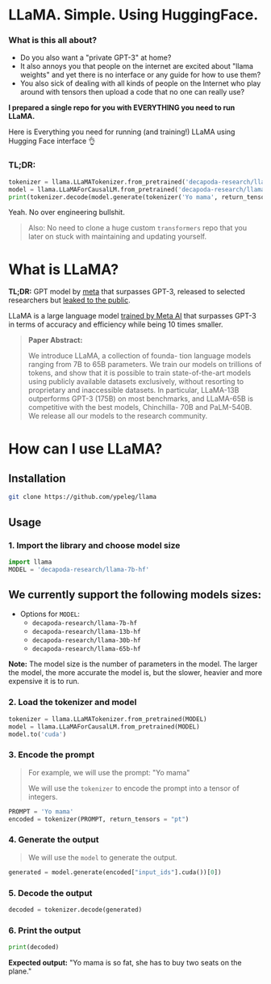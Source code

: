 # LLaMA. Simple. Using HuggingFace.

### What is this all about?

- Do you also want a "private GPT-3" at home?
- It also annoys you that people on the internet are excited about "llama weights" and yet there is no interface or any guide for how to use them?
- You also sick of dealing with all kinds of people on the Internet who play around with tensors then upload a code that no one can really use?

**I prepared a single repo for you with EVERYTHING you need to run LLaMA.**

Here is Everything you need for running (and training!) LLaMA using Hugging Face interface 👌

### TL;DR:

```python
tokenizer = llama.LLaMATokenizer.from_pretrained('decapoda-research/llama-7b-hf')
model = llama.LLaMAForCausalLM.from_pretrained('decapoda-research/llama-7b-hf')
print(tokenizer.decode(model.generate(tokenizer('Yo mama', return_tensors = "pt")["input_ids"])[0]))
```

Yeah. No over engineering bullshit.

> Also: No need to clone a huge custom `transformers` repo that you later on stuck with maintaining and updating yourself. 


# What is LLaMA?

**TL;DR:** GPT model by [meta](https://ai.facebook.com/research/publications/llama-open-and-efficient-foundation-language-models/) that surpasses GPT-3, released to selected researchers but [leaked to the public](https://analyticsindiamag.com/metas-llama-leaked-to-the-public-thanks-to-4chan/).

LLaMA is a large language model [trained by Meta AI](https://ai.facebook.com/research/publications/llama-open-and-efficient-foundation-language-models/) that surpasses GPT-3 in terms of accuracy and efficiency while being 10 times smaller.

> **Paper Abstract:**
>
> We introduce LLaMA, a collection of founda- tion language models ranging from 7B to 65B parameters. We train our models on trillions of tokens, and show that it is possible to train state-of-the-art models using publicly available datasets exclusively, without resorting to proprietary and inaccessible datasets. In particular, LLaMA-13B outperforms GPT-3 (175B) on most benchmarks, and LLaMA-65B is competitive with the best models, Chinchilla- 70B and PaLM-540B. We release all our models to the research community.
>   

# How can I use LLaMA?

## Installation

```bash
git clone https://github.com/ypeleg/llama
```

## Usage

### 1. Import the library and choose model size

```python
import llama
MODEL = 'decapoda-research/llama-7b-hf'
```

**We currently support the following models sizes:**
- 
- Options for `MODEL`:
    - `decapoda-research/llama-7b-hf`
    - `decapoda-research/llama-13b-hf`
    - `decapoda-research/llama-30b-hf`
    - `decapoda-research/llama-65b-hf`

**Note:** The model size is the number of parameters in the model. The larger the model, the more accurate the model is, but the slower, heavier and more expensive it is to run. 

### 2. Load the tokenizer and model

```python
tokenizer = llama.LLaMATokenizer.from_pretrained(MODEL)
model = llama.LLaMAForCausalLM.from_pretrained(MODEL)
model.to('cuda')
```

### 3. Encode the prompt

> For example, we will use the prompt: "Yo mama"
>   
> We will use the `tokenizer` to encode the prompt into a tensor of integers.

```python
PROMPT = 'Yo mama'
encoded = tokenizer(PROMPT, return_tensors = "pt")
```

### 4. Generate the output

> We will use the `model` to generate the output.

```python
generated = model.generate(encoded["input_ids"].cuda())[0])
``` 

### 5. Decode the output
```python
decoded = tokenizer.decode(generated)
```

### 6. Print the output

```python
print(decoded)
```

**Expected output:** "Yo mama is so fat, she has to buy two seats on the plane."
